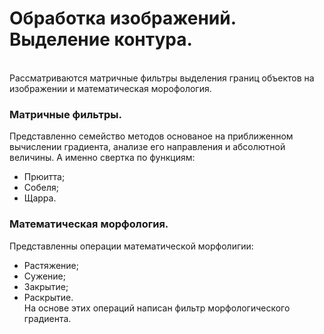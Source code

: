 # Обработка изображений. Выделение контура.
<br/>Рассматриваются матричные фильтры выделения границ объектов на изображении и математическая морофология.
### Матричные фильтры.
Представленно семейство методов основаное на приближенном вычислении градиента, анализе его направления и абсолютной величины. А именно свертка по функциям:
-   Прюитта;
-   Собеля;
-   Щарра.
### Математическая морфология.
Представленны операции математической морфолигии:
-   Растяжение;
-   Сужение;
-   Закрытие;
-   Раскрытие.
<br/>На основе этих операций написан фильтр морфологического градиента.
